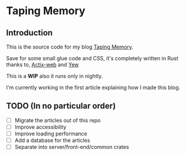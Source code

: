 # Taping Memory

## Introduction

This is the source code for my blog [Taping Memory](https://taping-memory.herokuapp.com/).

Save for some small glue code and CSS, it's completely written in Rust thanks to, [Actix-web](https://actix.rs/) and [Yew](https://yew.rs/)

This is a **WIP** also it runs only in nightly.

I'm currently working in the first article explaining how I made this blog.

## TODO (In no particular order)

* [ ] Migrate the articles out of this repo
* [ ] Improve accessibility
* [ ] Improve loading performance
* [ ] Add a database for the articles
* [ ] Separate into server/front-end/common crates
